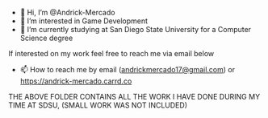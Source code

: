 - 👋 Hi, I’m @Andrick-Mercado
- 👀 I’m interested in Game Development
- 🌱 I’m currently studying at San Diego State University for a Computer Science degree

If interested on my work feel free to reach me via email below
- 📫 How to reach me by email (andrickmercado17@gmail.com) or https://andrick-mercado.carrd.co

THE ABOVE FOLDER CONTAINS ALL THE WORK I HAVE DONE DURING MY TIME AT SDSU, (SMALL WORK WAS NOT INCLUDED)


